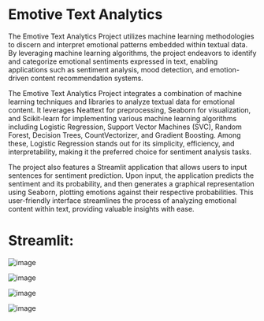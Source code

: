 # Emotive Text Analytics

The Emotive Text Analytics Project utilizes machine learning methodologies to discern and interpret emotional patterns embedded within textual data. By leveraging machine learning algorithms, the project endeavors to identify and categorize emotional sentiments expressed in text, enabling applications such as sentiment analysis, mood detection, and emotion-driven content recommendation systems.

The Emotive Text Analytics Project integrates a combination of machine learning techniques and libraries to analyze textual data for emotional content. It leverages Neattext for preprocessing, Seaborn for visualization, and Scikit-learn for implementing various machine learning algorithms including Logistic Regression, Support Vector Machines (SVC), Random Forest, Decision Trees, CountVectorizer, and Gradient Boosting. Among these, Logistic Regression stands out for its simplicity, efficiency, and interpretability, making it the preferred choice for sentiment analysis tasks.

The project also features a Streamlit application that allows users to input sentences for sentiment prediction. Upon input, the application predicts the sentiment and its probability, and then generates a graphical representation using Seaborn, plotting emotions against their respective probabilities. This user-friendly interface streamlines the process of analyzing emotional content within text, providing valuable insights with ease.

# Streamlit:

![image](https://github.com/ajinkyajdv/Emotive-Text-Analytics/assets/145322781/a6dde108-adc1-494f-99d5-a969b0dcf592)

![image](https://github.com/ajinkyajdv/Emotive-Text-Analytics/assets/145322781/7baf6f47-3887-4c57-a601-f7dde44cc570)

![image](https://github.com/ajinkyajdv/Emotive-Text-Analytics/assets/145322781/06a6e3fd-4c2a-4de9-8362-c8be9005fc27)

![image](https://github.com/ajinkyajdv/Emotive-Text-Analytics/assets/145322781/142a1aa6-e62a-45ea-bcdc-ee09274654df)
